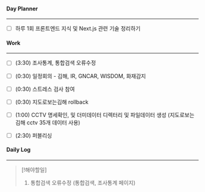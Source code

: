 
#### Day Planner
---
- [ ] 하루 1회 프론트엔드 지식 및 Next.js 관련 기술 정리하기


#### Work
---
- [ ] (3:30) 조사통계, 통합검색 오류수정 
- [ ] (0:30) 일정회의 - 김해, IR, GNCAR, WISDOM, 화재감지
- [ ] (0:30) 스트레스 검사 참여
- [ ] (0:30) 지도로보는김해 rollback
- [ ] (1:00) CCTV 명세확인, 및 더미데이터 디렉터리 및 파일데이터 생성 (지도로보는김해 cctv 35개 데이터 사용)
- [ ] (2:30) 퍼블리싱


#### Daily Log
---
> [!해야할일]
> 1. 통합검색 오류수정 (통합검색, 조사통계 페이지)



